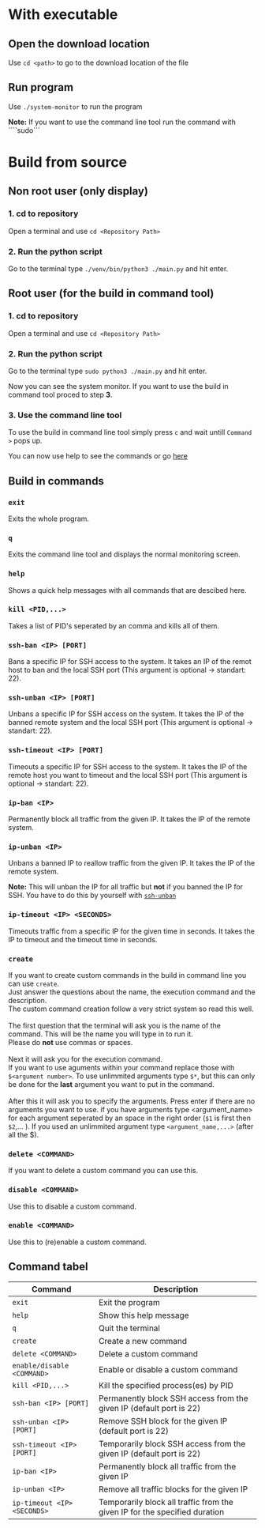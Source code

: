 # With executable
## Open the download location
Use ```cd <path>``` to go to the download location of the file

## Run program
Use ```./system-monitor``` to run the program

**Note:** If you want to use the command line tool run the command with ````sudo```

# Build from source
## Non root user (only display)
### 1. cd to repository
Open a terminal and use ```cd <Repository Path>```

### 2. Run the python script
Go to the terminal type ```./venv/bin/python3 ./main.py``` and hit enter.

## Root user (for the build in command tool)
### 1. cd to repository
Open a terminal and use ```cd <Repository Path>```

### 2. Run the python script
Go to the terminal type ```sudo python3 ./main.py``` and hit enter.

Now you can see the system monitor. If you want to use the build in command tool proced to step **3**.

### 3. Use the command line tool
To use the build in command line tool simply press ```c``` and wait untill ```Command >``` pops up.

You can now use help to see the commands or go [here](#build-in-commands)

## Build in commands
### `exit`
Exits the whole program.

### `q`
Exits the command line tool and displays the normal monitoring screen.

### `help`
Shows a quick help messages with all commands that are descibed here.

### `kill <PID,...>`
Takes a list of PID's seperated by an comma and kills all of them.

### `ssh-ban <IP> [PORT]`
Bans a specific IP for SSH access to the system. It takes an IP of the remot host to ban and the local SSH port (This argument is optional -> standart: 22).

### `ssh-unban <IP> [PORT]`
Unbans a specific IP for SSH access on the system. It takes the IP of the banned remote system and the local SSH port (This argument is optional -> standart: 22).

### `ssh-timeout <IP> [PORT]`
Timeouts a specific IP for SSH access to the system. It takes the IP of the remote host you want to timeout and the local SSH port (This argument is optional -> standart: 22).

### `ip-ban <IP>`
Permanently block all traffic from the given IP. It takes the IP of the remote system.

### `ip-unban <IP>`
Unbans a banned IP to reallow traffic from the given IP. It takes the IP of the remote system.

**Note:** This will unban the IP for all traffic but **not** if you banned the IP for SSH. You have to do this by yourself with [`ssh-unban`](#ssh-unban-ip-port)

### `ip-timeout <IP> <SECONDS>`
Timeouts traffic from a specific IP for the given time in seconds. It takes the IP to timeout and the timeout time in seconds.

### `create`
If you want to create custom commands in the build in command line you can use `create`.<br>Just answer the questions about the name, the execution command and the description.<br>
The custom command creation follow a very strict system so read this well. <br>
<br>The first question that the terminal will ask you is the name of the command. This will be the name you will type in to run it.<br>Please do **not** use commas or spaces.<br><br>
Next it will ask you for the execution command.<br>If you want to use aguments within your command replace those with `$<argument number>`. To use unlimmited arguments type `$*`, but this can only be done for the **last** argument you want to put in the command.<br><br>
After this it will ask you to specify the arguments. Press enter if there are no arguments you want to use. if you have arguments type <argument_name> for each argument seperated by an space in the right order (`$1` is first then `$2`,... ). If you used an unlimmited argument type `<argument_name,...>` (after all the $<number>).


### `delete <COMMAND>`
If you want to delete a custom command you can use this.

### `disable <COMMAND>`
Use this to disable a custom command. 

### `enable <COMMAND>`
Use this to (re)enable a custom command.

## Command tabel
| Command                       | Description                                                                 |
|------------------------------|-----------------------------------------------------------------------------|
| `exit`                         | Exit the program                                                           |
| `help`                        | Show this help message                                                     |
| `q`                           | Quit the terminal                                                          |
| `create`                      | Create a new command                                                       |
| `delete <COMMAND>`            | Delete a custom command                                                    |
| `enable/disable <COMMAND>`    | Enable or disable a custom command                                         |
| `kill <PID,...>`              | Kill the specified process(es) by PID                                      |
| `ssh-ban <IP> [PORT]`         | Permanently block SSH access from the given IP (default port is 22)        |
| `ssh-unban <IP> [PORT]`       | Remove SSH block for the given IP (default port is 22)                     |
| `ssh-timeout <IP> [PORT]`     | Temporarily block SSH access from the given IP (default port is 22)        |
| `ip-ban <IP>`                 | Permanently block all traffic from the given IP                            |
| `ip-unban <IP>`               | Remove all traffic blocks for the given IP                                 |
| `ip-timeout <IP> <SECONDS>`   | Temporarily block all traffic from the given IP for the specified duration |